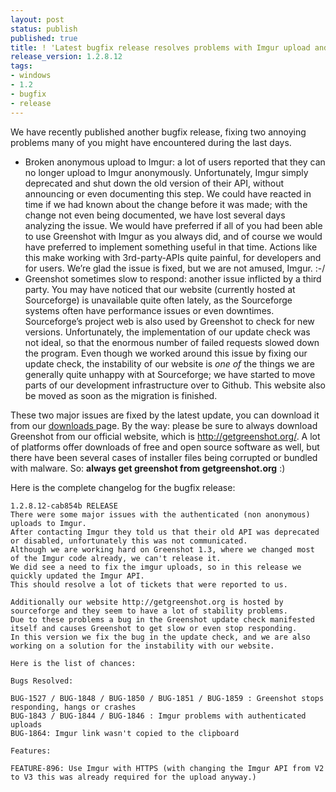 ```yaml
---
layout: post
status: publish
published: true
title: ! 'Latest bugfix release resolves problems with Imgur upload and performance'
release_version: 1.2.8.12
tags:
- windows
- 1.2
- bugfix
- release
---
```

<p>We have recently published another bugfix release, fixing two annoying problems many of you might have encountered during the last days.</p>
<ul>
<li>Broken anonymous upload to Imgur: a lot of users reported that they can no longer upload to Imgur anonymously. Unfortunately, Imgur simply deprecated and shut down the old version of their API, without announcing or even documenting this step. We could have reacted in time if we had known about the change before it was made; with the change not even being documented, we have lost several days analyzing the issue. We would have preferred if all of you had been able to use Greenshot with Imgur as you always did, and of course we would have preferred to implement something useful in that time. Actions like this make working with 3rd-party-APIs quite painful, for developers and for users. We&#8217;re glad the issue is fixed, but we are not amused, Imgur. :-/</li>
<li>Greenshot sometimes slow to respond: another issue inflicted by a third party. You may have noticed that our website (currently hosted at Sourceforge) is unavailable quite often lately, as the Sourceforge systems often have performance issues or even downtimes. Sourceforge&#8217;s project web is also used by Greenshot to check for new versions. Unfortunately, the implementation of our update check was not ideal, so that the enormous number of failed requests slowed down the program. Even though we worked around this issue by fixing our update check, the instability of our website is <em>one of</em> the things we are generally quite unhappy with at Sourceforge; we have started to move parts of our development infrastructure over to Github. This website also be moved as soon as the migration is finished.</li>
</ul>
<p>These two major issues are fixed by the latest update, you can download it from our <a href="/downloads/" title="Downloads">downloads </a>page. By the way: please be sure to always download Greenshot from our official website</strong>, which is <a href="http://getgreenshot.org/">http://getgreenshot.org/</a>. A lot of platforms offer downloads of free and open source software as well, but there have been several cases of installer files being corrupted or bundled with malware. So: <strong>always get greenshot from getgreenshot.org</strong> :) </p>
<p>Here is the complete changelog for the bugfix release:</p>


    1.2.8.12-cab854b RELEASE
    There were some major issues with the authenticated (non anonymous) uploads to Imgur.
    After contacting Imgur they told us that their old API was deprecated or disabled, unfortunately this was not communicated.
    Although we are working hard on Greenshot 1.3, where we changed most of the Imgur code already, we can't release it.
    We did see a need to fix the imgur uploads, so in this release we quickly updated the Imgur API.
    This should resolve a lot of tickets that were reported to us.
    
    Additionally our website http://getgreenshot.org is hosted by sourceforge and they seem to have a lot of stability problems.
    Due to these problems a bug in the Greenshot update check manifested itself and causes Greenshot to get slow or even stop responding.
    In this version we fix the bug in the update check, and we are also working on a solution for the instability with our website.
    
    Here is the list of chances:
    
    Bugs Resolved:
    
    BUG-1527 / BUG-1848 / BUG-1850 / BUG-1851 / BUG-1859 : Greenshot stops responding, hangs or crashes
    BUG-1843 / BUG-1844 / BUG-1846 : Imgur problems with authenticated uploads
    BUG-1864: Imgur link wasn't copied to the clipboard

    Features:

    FEATURE-896: Use Imgur with HTTPS (with changing the Imgur API from V2 to V3 this was already required for the upload anyway.)
